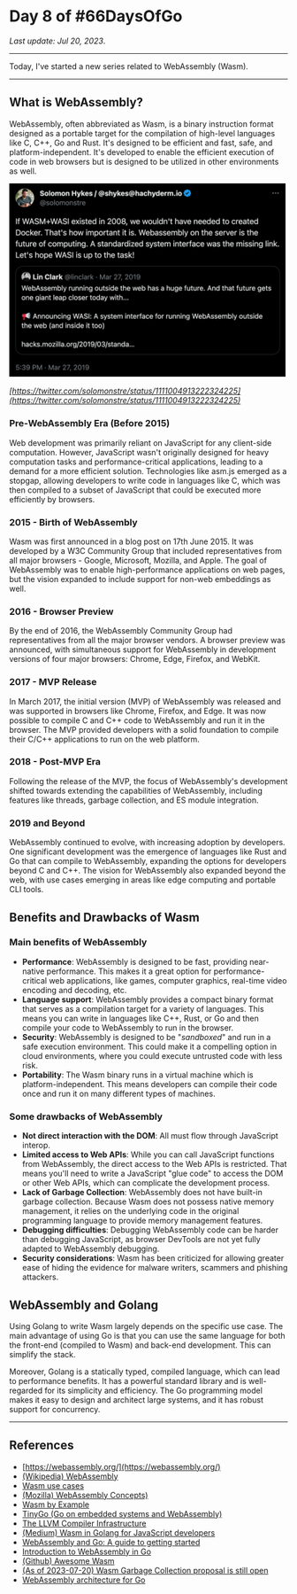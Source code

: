 # Day 8 of #66DaysOfGo

_Last update:  Jul 20, 2023_.

---

Today, I've started a new series related to WebAssembly (Wasm).

---

## What is WebAssembly?

WebAssembly, often abbreviated as Wasm, is a binary instruction format designed as a portable target for the compilation of high-level languages like C, C++, Go and Rust. It's designed to be efficient and fast, safe, and platform-independent. It's developed to enable the efficient execution of code in web browsers but is designed to be utilized in other environments as well.

<img src="readme-images/twitter.png" alt="tweet about wasm vs docker" width="500"/>

_[https://twitter.com/solomonstre/status/1111004913222324225](https://twitter.com/solomonstre/status/1111004913222324225)_


### Pre-WebAssembly Era (Before 2015)

Web development was primarily reliant on JavaScript for any client-side computation. However, JavaScript wasn't originally designed for heavy computation tasks and performance-critical applications, leading to a demand for a more efficient solution. Technologies like asm.js emerged as a stopgap, allowing developers to write code in languages like C, which was then compiled to a subset of JavaScript that could be executed more efficiently by browsers.

### 2015 - Birth of WebAssembly

Wasm was first announced in a blog post on 17th June 2015. It was developed by a W3C Community Group that included representatives from all major browsers - Google, Microsoft, Mozilla, and Apple. The goal of WebAssembly was to enable high-performance applications on web pages, but the vision expanded to include support for non-web embeddings as well.

### 2016 - Browser Preview

By the end of 2016, the WebAssembly Community Group had representatives from all the major browser vendors. A browser preview was announced, with simultaneous support for WebAssembly in development versions of four major browsers: Chrome, Edge, Firefox, and WebKit.

### 2017 - MVP Release

In March 2017, the initial version (MVP) of WebAssembly was released and was supported in browsers like Chrome, Firefox, and Edge. It was now possible to compile C and C++ code to WebAssembly and run it in the browser. The MVP provided developers with a solid foundation to compile their C/C++ applications to run on the web platform.

### 2018 - Post-MVP Era

Following the release of the MVP, the focus of WebAssembly's development shifted towards extending the capabilities of WebAssembly, including features like threads, garbage collection, and ES module integration.

### 2019 and Beyond

WebAssembly continued to evolve, with increasing adoption by developers. One significant development was the emergence of languages like Rust and Go that can compile to WebAssembly, expanding the options for developers beyond C and C++. The vision for WebAssembly also expanded beyond the web, with use cases emerging in areas like edge computing and portable CLI tools.

## Benefits and Drawbacks of Wasm

### Main benefits of WebAssembly

- **Performance**: WebAssembly is designed to be fast, providing near-native performance. This makes it a great option for performance-critical web applications, like games, computer graphics, real-time video encoding and decoding, etc.
- **Language support**: WebAssembly provides a compact binary format that serves as a compilation target for a variety of languages. This means you can write in languages like C++, Rust, or Go and then compile your code to WebAssembly to run in the browser.
- **Security**: WebAssembly is designed to be "_sandboxed_" and run in a safe execution environment. This could make it a compelling option in cloud environments, where you could execute untrusted code with less risk.
- **Portability**: The Wasm binary runs in a virtual machine which is platform-independent. This means developers can compile their code once and run it on many different types of machines.

### Some drawbacks of WebAssembly

- **Not direct interaction with the DOM**: All must flow through JavaScript interop.
- **Limited access to Web APIs**: While you can call JavaScript functions from WebAssembly, the direct access to the Web APIs is restricted. That means you'll need to write a JavaScript "glue code" to access the DOM or other Web APIs, which can complicate the development process.
- **Lack of Garbage Collection**: WebAssembly does not have built-in garbage collection.  Because Wasm does not possess native memory management, it relies on the underlying code in the original programming language to provide memory management features.
- **Debugging difficulties**: Debugging WebAssembly code can be harder than debugging JavaScript, as browser DevTools are not yet fully adapted to WebAssembly debugging.
- **Security considerations**: Wasm has been criticized for allowing greater ease of hiding the evidence for malware writers, scammers and phishing attackers.

## WebAssembly and Golang

Using Golang to write Wasm largely depends on the specific use case. The main advantage of using Go is that you can use the same language for both the front-end (compiled to Wasm) and back-end development. This can simplify the stack.

Moreover, Golang is a statically typed, compiled language, which can lead to performance benefits. It has a powerful standard library and is well-regarded for its simplicity and efficiency. The Go programming model makes it easy to design and architect large systems, and it has robust support for concurrency.

---

## References

- [https://webassembly.org/](https://webassembly.org/)
- [(Wikipedia) WebAssembly](https://en.wikipedia.org/wiki/WebAssembly)
- [Wasm use cases](https://webassembly.org/docs/use-cases/)
- [(Mozilla) WebAssembly Concepts)](https://developer.mozilla.org/en-US/docs/WebAssembly/Concepts)
- [Wasm by Example](https://Wasmbyexample.dev/home.en-us.html)
- [TinyGo (Go on embedded systems and WebAssembly)](https://tinygo.org/)
- [The LLVM Compiler Infrastructure](https://llvm.org/)
- [(Medium) Wasm in Golang for JavaScript developers](https://medium.com/free-code-camp/webassembly-with-golang-is-fun-b243c0e34f02)
- [WebAssembly and Go: A guide to getting started](https://thenewstack.io/webassembly-and-go-a-guide-to-getting-started-part-1/)
- [Introduction to WebAssembly in Go](https://www.makeuseof.com/intro-to-webassembly-in-go/)
- [(Github) Awesome Wasm](https://github.com/mbasso/awesome-wasm)
- [(As of 2023-07-20) Wasm Garbage Collection proposal is still open](https://github.com/WebAssembly/proposals/issues/16)
- [WebAssembly architecture for Go](https://docs.google.com/document/d/131vjr4DH6JFnb-blm_uRdaC0_Nv3OUwjEY5qVCxCup4/edit)
